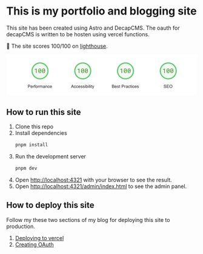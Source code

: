 # This is my portfolio and blogging site

This site has been created using Astro and DecapCMS. The oauth for decapCMS is written to be hosten using vercel functions.

🚀 The site scores 100/100 on [lighthouse](https://pagespeed.web.dev/analysis/https-nipunh-com/5znpceml4r?utm_source=search_console&form_factor=desktop&hl=en).

![lighthouse score](lighthouse.png)

## How to run this site

1. Clone this repo
2. Install dependencies
   ```bash
   pnpm install
   ```
3. Run the development server
   ```bash
   pnpm dev
   ```
4. Open [http://localhost:4321](http://localhost:4321) with your browser to see the result.
5. Open [http://localhost:4321/admin/index.html](http://localhost:4321/admin/index.html) to see the admin panel.

## How to deploy this site

Follow my these two sections of my blog for deploying this site to production.

1. [Deploying to vercel](https://nipunh.com/blog/modify-static-site-content-easily-from-your-browser#deploying-the-site)
2. [Creating OAuth](https://nipunh.com/blog/modify-static-site-content-easily-from-your-browser#creating-oauth-for-production)
